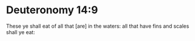 # Deuteronomy 14:9

These ye shall eat of all that [are] in the waters: all that have fins and scales shall ye eat: